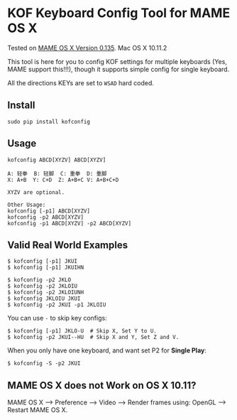KOF Keyboard Config Tool for MAME OS X
======================================

Tested on [MAME OS X Version 0.135](http://mameosx.sourceforge.net/).
Mac OS X 10.11.2

This tool is here for you to config KOF settings for multiple keyboards
(Yes, MAME support this!!!), though it supports simple config for single keyboard.

All the directions KEYs are set to `WSAD` hard coded.

Install
-------

```
sudo pip install kofconfig
```

Usage
-----

```
kofconfig ABCD[XYZV] ABCD[XYZV]

A: 轻拳  B: 轻脚  C: 重拳  D: 重脚
X: A+B  Y: C+D  Z: A+B+C V: A+B+C+D

XYZV are optional.

Other Usage:
kofconfig [-p1] ABCD[XYZV]
kofconfig -p2 ABCD[XYZV]
kofconfig -p1 ABCD[XYZV] -p2 ABCD[XYZV]
```

Valid Real World Examples
-------------------------

```
$ kofconfig [-p1] JKUI
$ kofconfig [-p1] JKUIHN

$ kofconfig -p2 JKLO
$ kofconfig -p2 JKLOIU
$ kofconfig -p2 JKLOIUNH
$ kofconfig JKLOIU JKUI
$ kofconfig -p2 JKUI -p1 JKLOIU
```

You can use `-` to skip key configs:

```
$ kofconfig [-p1] JKLO-U  # Skip X, Set Y to U.
$ kofconfig -p2 JKUI--HU  # Skip X and Y, Set Z and V.
```

When you only have one keyboard, and want set P2 for **Single Play**:

```
$ kofconfig -S -p2 JKUI
```


MAME OS X does not Work on OS X 10.11?
--------------------------------------

MAME OS X --> Preference --> Video --> Render frames using: OpenGL
--> Restart MAME OS X.
